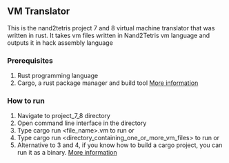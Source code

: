 ## VM Translator
This is the nand2tetris project 7 and 8 virtual machine translator that was written in rust. It takes vm files written in Nand2Tetris vm language and outputs it in hack assembly language

### Prerequisites
1. Rust programming language
2. Cargo, a rust package manager and build tool
<a href="https://www.rust-lang.org/">More information</a>

### How to run
1. Navigate to project_7_8 directory
2. Open command line interface in the directory
3. Type cargo run <file_name>.vm to run or
4. Type cargo run <directory_containing_one_or_more_vm_files> to run or 
5. Alternative to 3 and 4, if you know how to build a cargo project, you can run it as a binary. <a href="https://doc.rust-lang.org/cargo/commands/cargo-build.html">More information</a>
